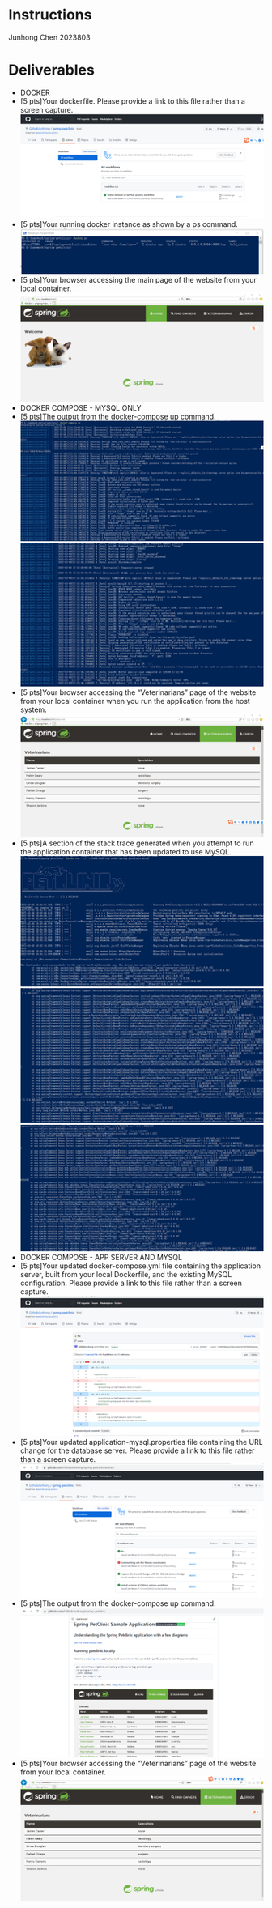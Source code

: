 # Instructions
Junhong Chen 2023803

# Deliverables 
- DOCKER
- [5 pts]Your dockerfile. Please provide a link to this file rather than a screen capture.
  ![Screen Capture #01](images/02.png)
- [5 pts]Your running docker instance as shown by a ps command.
  ![Screen Capture #02](images/1.png)
- [5 pts]Your browser accessing the main page of the website from your local container.
  ![Screen Capture #03](images/2.png)
-  DOCKER COMPOSE - MYSQL ONLY
- [5 pts]The output from the docker-compose up command.
  ![Screen Capture #04](images/3.png)
  ![Screen Capture #05](images/4.png)
- [5 pts]Your browser accessing the “Veterinarians” page of the website from your local container when you run the application from the host system.
  ![Screen Capture #06](images/5.png)
- [5 pts]A section of the stack trace generated when you attempt to run the application container that has been updated to use MySQL.
  ![Screen Capture #07](images/6.png)
  ![Screen Capture #08](images/7.png)
  ![Screen Capture #09](images/8.png)
-  DOCKER COMPOSE - APP SERVER AND MYSQL
- [5 pts]Your updated docker-compose.yml file containing the application server, built from your local Dockerfile, and the existing MySQL configuration. Please provide a link to this file rather than a screen capture.
  ![Screen Capture #07](images/08.png)
- [5 pts]Your updated application-mysql.properties file containing the URL change for the database server. Please provide a link to this file rather than a screen capture.
  ![Screen Capture #08](images/09.png)
- [5 pts]The output from the docker-compose up command.
  ![Screen Capture #09](images/10.png)
- [5 pts]Your browser accessing the “Veterinarians” page of the website from your local container.
  ![Screen Capture #10](images/11.png)


